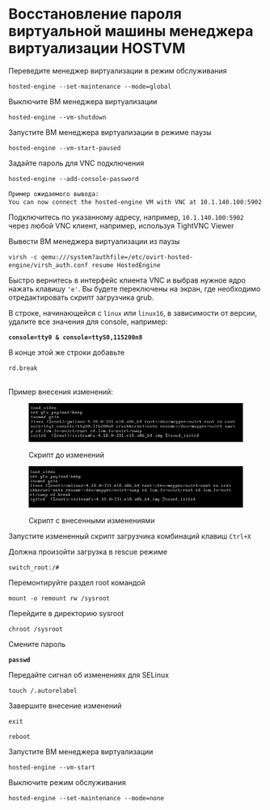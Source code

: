 # Восстановление пароля виртуальной машины менеджера виртуализации HOSTVM

Переведите менеджер виртуализации в режим обслуживания

```
hosted-engine --set-maintenance --mode=global
```

Выключите ВМ менеджера виртуализации

```
hosted-engine --vm-shutdown
```

Запустите ВМ менеджера виртуализации в режиме паузы&#x20;

```
hosted-engine --vm-start-paused
```

Задайте пароль для VNC подключения

```
hosted-engine --add-console-password
```

```
Пример ожидаемого вывода: 
You can now connect the hosted-engine VM with VNC at 10.1.140.100:5902
```

Подключитесь по указанному адресу, например, `10.1.140.100:5902` через любой VNC клиент, например, используя TightVNC Viewer

Вывести ВМ менеджера виртуализации из паузы

```
virsh -c qemu:///system?authfile=/etc/ovirt-hosted-engine/virsh_auth.conf resume HostedEngine
```

Быстро вернитесь в интерфейс клиента VNC и выбрав нужное ядро нажать клавишу `'e'`. Вы будете переключены на экран, где необходимо  отредактировать скрипт загрузчика grub.

В строке, начинающейся с `linux` или `linux16`, в зависимости от версии, удалите все значения для console, например:&#x20;

<pre><code><strong>console=tty0 &#x26; console=ttyS0,115200n8
</strong></code></pre>

В конце этой же строки добавьте&#x20;

```
rd.break 
```

\
Пример внесения изменений:

<figure><img src="../../../.gitbook/assets/image (9).png" alt=""><figcaption><p>Скрипт до изменений</p></figcaption></figure>

<figure><img src="../../../.gitbook/assets/image (1) (1) (1).png" alt=""><figcaption><p>Скрипт с внесенными изменениями</p></figcaption></figure>

Запустите измененный скрипт загрузчика комбинаций клавиш `Ctrl+X`

Должна произойти загрузка в rescue режиме

```
switch_root:/#
```

Перемонтируйте раздел root командой&#x20;

```
mount -o remount rw /sysroot
```

Перейдите в директорию sysroot

```
chroot /sysroot
```

Смените пароль

<pre><code><strong>passwd
</strong></code></pre>

Передайте сигнал об изменениях для SELinux&#x20;

```
touch /.autorelabel
```

Завершите внесение изменений&#x20;

```
exit
```

```
reboot
```

Запустите ВМ менеджера виртуализации&#x20;

```
hosted-engine --vm-start
```

Выключите режим обслуживания

```
hosted-engine --set-maintenance --mode=none
```
